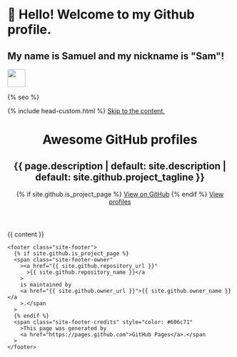 # 👋 Hello! Welcome to my Github profile.
## My name is Samuel and my nickname is "Sam"!
<img loading="lazy" src="https://cdn.jsdelivr.net/gh/devicons/devicon/icons/git/git-original.svg" width="40" height="40"/>
<!DOCTYPE html>
<html lang="{{ site.lang | default: "en-US" }}">
<head>
  <meta charset="UTF-8" />

  {% seo %}
  <title>EddieHub - Awesome GitHub profiles</title>
  <link rel="shortcut icon" href="../assets/img/Favicon.ico" type="image/x-icon">
  <link rel="preconnect" href="https://fonts.gstatic.com" />
  <link
    rel="preload"
    href="https://fonts.googleapis.com/css?family=Open+Sans:400,700&display=swap"
    as="style"
    type="text/css"
    crossorigin
  />
  <meta name="viewport" content="width=device-width, initial-scale=1" />
  <meta name="theme-color" content="#157878" />
  <meta
    name="apple-mobile-web-app-status-bar-style"
    content="black-translucent"
  />
  <link
    rel="stylesheet"
    href="{{ '/assets/css/style.css?v=' | append: site.github.build_revision | relative_url }}"
  />
  {% include head-custom.html %}
</head>
<body>
  <a id="skip-to-content" href="#content">Skip to the content.</a>

  <header class="page-header" role="banner">
    <h1 class="project-name">Awesome GitHub profiles</h1>
    <h2 class="project-tagline">
      {{ page.description | default: site.description | default:
      site.github.project_tagline }}
    </h2>
    {% if site.github.is_project_page %}
    <a href="{{ site.github.repository_url }}" class="btn">View on GitHub</a>
    {% endif %}
    <a href="/awesome-github-profiles/profiles" class="btn">View profiles</a>
  </header>

  <main id="content" class="main-content" role="main">
    {{ content }}

    <footer class="site-footer">
      {% if site.github.is_project_page %}
      <span class="site-footer-owner"
        ><a href="{{ site.github.repository_url }}"
          >{{ site.github.repository_name }}</a
        >
        is maintained by
        <a href="{{ site.github.owner_url }}">{{ site.github.owner_name }}</a
        >.</span
      >
      {% endif %}
      <span class="site-footer-credits" style="color: #606c71"
        >This page was generated by
        <a href="https://pages.github.com">GitHub Pages</a>.</span
      >
    </footer>
  </main>
</body>
